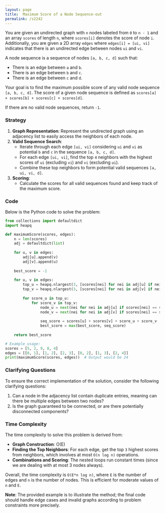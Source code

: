 ```yaml
---
layout: page
title:  Maximum Score of a Node Sequence-out
permalink: /s2242
---
```

You are given an undirected graph with `n` nodes labeled from `0` to `n - 1` and an array `scores` of length `n`, where `scores[i]` denotes the score of node `i`. Additionally, you are given a 2D array `edges` where `edges[i] = [ui, vi]` indicates that there is an undirected edge between nodes `ui` and `vi`.

A node sequence is a sequence of nodes `[a, b, c, d]` such that:
- There is an edge between `a` and `b`.
- There is an edge between `b` and `c`.
- There is an edge between `c` and `d`.

Your goal is to find the maximum possible score of any valid node sequence `[a, b, c, d]`. The score of a given node sequence is defined as `scores[a] + scores[b] + scores[c] + scores[d]`.

If there are no valid node sequences, return `-1`.

### Strategy
1. **Graph Representation**: Represent the undirected graph using an adjacency list to easily access the neighbors of each node.
2. **Valid Sequence Search**:
   - Iterate through each edge `[ui, vi]` considering `ui` and `vi` as potential `b` and `c` in the sequence `[a, b, c, d]`.
   - For each edge `[ui, vi]`, find the top `4` neighbors with the highest scores of `ui` (excluding `vi`) and `vi` (excluding `ui`).
   - Combine these top neighbors to form potential valid sequences `[a, ui, vi, d]`.
3. **Scoring**:
   - Calculate the scores for all valid sequences found and keep track of the maximum score.

### Code
Below is the Python code to solve the problem:

```python
from collections import defaultdict
import heapq

def maximumScore(scores, edges):
    n = len(scores)
    adj = defaultdict(list)
    
    for u, v in edges:
        adj[u].append(v)
        adj[v].append(u)
    
    best_score = -1
    
    for u, v in edges:
        top_u = heapq.nlargest(3, [scores[nei] for nei in adj[u] if nei != v])
        top_v = heapq.nlargest(3, [scores[nei] for nei in adj[v] if nei != u])
        
        for score_u in top_u:
            for score_v in top_v:
                node_u = next(nei for nei in adj[u] if scores[nei] == score_u and nei != v)
                node_v = next(nei for nei in adj[v] if scores[nei] == score_v and nei != u and nei != node_u)
                
                seq_score = scores[u] + scores[v] + score_u + score_v
                best_score = max(best_score, seq_score)
                
    return best_score

# Example usage:
scores = [5, 2, 9, 8, 4]
edges = [[0, 1], [1, 2], [2, 3], [0, 2], [1, 3], [2, 4]]
print(maximumScore(scores, edges))  # Output would be 24
```

### Clarifying Questions
To ensure the correct implementation of the solution, consider the following clarifying questions:
1. Can a node in the adjacency list contain duplicate entries, meaning can there be multiple edges between two nodes?
2. Is the graph guaranteed to be connected, or are there potentially disconnected components?

### Time Complexity
The time complexity to solve this problem is derived from:
- **Graph Construction**: O(E)
- **Finding the Top Neighbors**: For each edge, get the top `3` highest scores from neighbors, which involves at most `O(n log n)` operations.
- **Combinations and Scoring**: The nested loops run constant times (since we are dealing with at most 3 nodes always).

Overall, the time complexity is `O(E*n log n)`, where `E` is the number of edges and `n` is the number of nodes. This is efficient for moderate values of `n` and `E`.

**Note**: The provided example is to illustrate the method; the final code should handle edge cases and invalid graphs according to problem constraints more precisely.